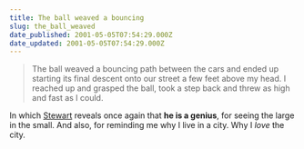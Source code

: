 ```yaml
---
title: The ball weaved a bouncing
slug: the_ball_weaved
date_published: 2001-05-05T07:54:29.000Z
date_updated: 2001-05-05T07:54:29.000Z
---
```


> The ball weaved a bouncing path between the cars and ended up starting its final descent onto our street a few feet above my head. I reached up and grasped the ball, took a step back and threw as high and fast as I could.

In which [Stewart](http://www.sylloge.com/the_past/2001_04_01_not_recent.html#3401679) reveals once again that **he is a genius**, for seeing the large in the small. And also, for reminding me why I live in a city. Why I *love* the city.
